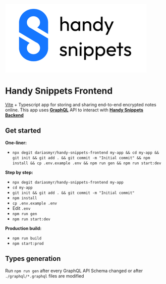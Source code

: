 ![](./.github/logo.png)

# Handy Snippets Frontend
[Vite](https://vitejs.dev) + Typescript app for storing and sharing end-to-end encrypted notes online. This app uses [**GraphQL**](https://graphql.org/) API to interact with [**Handy Snippets Backend**](https://github.com/dariasmyr/handy-snippets-backend)

## Get started

**One-liner:**

- `npx degit dariasmyr/handy-snippets-frontend my-app && cd my-app && git init && git add . && git commit -m "Initial commit" && npm install && cp .env.example .env && npm run gen && npm run start:dev`

**Step by step:**

- `npx degit dariasmyr/handy-snippets-frontend my-app`
- `cd my-app`
- `git init && git add . && git commit -m "Initial commit"`
- `npm install`
- `cp .env.example .env`
- Edit `.env`
- `npm run gen`
- `npm run start:dev`

**Production build:**

- `npm run build`
- `npm start:prod`

## Types generation

Run `npm run gen` after every GraphQL API Schema changed or after `./graphql/*.graphql` files are modified
